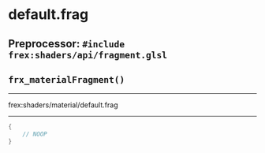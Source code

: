 # default.frag
## Preprocessor: `#include frex:shaders/api/fragment.glsl`
## `frx_materialFragment()`
****************************************************

frex:shaders/material/default.frag
*****************************************************
```glsl
{
	// NOOP
}
```

